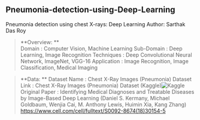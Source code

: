 ## Pneumonia-detection-using-Deep-Learning
Pneumonia detection using chest X-rays: Deep Learning
Author: Sarthak Das Roy

> **Overview: **  
Domain             : Computer Vision, Machine Learning
Sub-Domain         : Deep Learning, Image Recognition
Techniques         : Deep Convolutional Neural Network, ImageNet, VGG-16
Application        : Image Recognition, Image Classification, Medical Imaging

> **Data: **
Dataset Name     : Chest X-Ray Images (Pneumonia)
Dataset Link     : Chest X-Ray Images (Pneumonia) Dataset (Kaggle)![Kaggle](https://www.kaggle.com/paultimothymooney/chest-xray-pneumonia)
Original Paper   : Identifying Medical Diagnoses and Treatable Diseases by Image-Based Deep Learning
                   (Daniel S. Kermany, Michael Goldbaum, Wenjia Cai, M. Anthony Lewis, Huimin Xia, Kang Zhang)
                   https://www.cell.com/cell/fulltext/S0092-8674(18)30154-5
